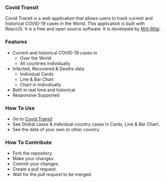 ### Covid Transit
Covid Transit is a web application that allows users to track current and historical COVID-19 cases in the World. This application is built with ReactJS. It is a free and open source software. It is developed by [Mrh Rifat](https://github.com/mrhrifat).

### Features
- Current and historical COVID-19 cases in
    - Over the World
    - All countries individually
- Infected, Recovered & Deaths data
    - Individual Cards
    - Line & Bar Chart
    - Chart in Individually
- Both in real time and historical
- Responsive Supported

### How To Use
- Go to [Covid Transit](https://covidtransit.netlify.app)
- See Global cases & individual country cases in Cards, Line & Bar Chart.
- See the data of your own or other country

### How To Contribute
- Fork the repository.
- Make your changes.
- Commit your changes.
- Create a pull request.
- Wait for the pull request to be merged.


